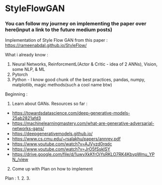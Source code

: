 # StyleFlowGAN
### You can follow my journey on implementing the paper over here(input a link to the future medium posts)
Implementation of Style Flow GAN from this paper : https://rameenabdal.github.io/StyleFlow/

What i already know : 
1. Neural Networks, ReinforcmentL(Actor & Critic - idea of 2 ANNs), Vision, some NLP, & ML
2. Pytorch
3. Python - I know good chunk of the best practices, pandas, numpy, matplotlib, magic methods(such a cool name btw)


Beginning : 
1. Learn about GANs. 
  Resources so far :
  * https://towardsdatascience.com/deep-generative-models-25ab2821afd3
  * https://machinelearningmastery.com/what-are-generative-adversarial-networks-gans/
  * https://deepgenerativemodels.github.io/
  * https://www.cs.cmu.edu/~rsalakhu/papers/annrev.pdf
  * https://www.youtube.com/watch?v=AJVyzd0rqdc
  * https://www.youtube.com/watch?v=JrO5fSskISY
  * https://drive.google.com/file/d/1uwvXkKfrOjYsRKLO7RK4KbvpWmu_YPN_/view
2. Come up with Plan on how to implement


Plan : 
1. 
2. 
3.
